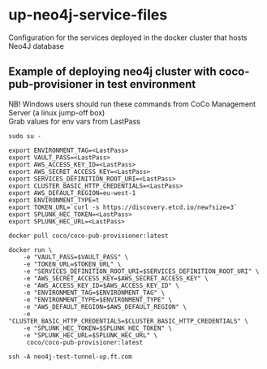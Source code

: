 # up-neo4j-service-files
Configuration for the services deployed in the docker cluster that hosts Neo4J database

## Example of deploying neo4j cluster with coco-pub-provisioner in test environment
NB! Windows users should run these commands from CoCo Management Server (a linux jump-off box)  
Grab values for env vars from LastPass  

````
sudo su -

export ENVIRONMENT_TAG=<LastPass>
export VAULT_PASS=<LastPass>
export AWS_ACCESS_KEY_ID=<LastPass>
export AWS_SECRET_ACCESS_KEY=<LastPass>
export SERVICES_DEFINITION_ROOT_URI=<LastPass>
export CLUSTER_BASIC_HTTP_CREDENTIALS=<LastPass>
export AWS_DEFAULT_REGION=eu-west-1
export ENVIRONMENT_TYPE=t
export TOKEN_URL=`curl -s https://discovery.etcd.io/new?size=3`
export SPLUNK_HEC_TOKEN=<LastPass>
export SPLUNK_HEC_URL=<LastPass>

docker pull coco/coco-pub-provisioner:latest

docker run \
    -e "VAULT_PASS=$VAULT_PASS" \
    -e "TOKEN_URL=$TOKEN_URL" \
    -e "SERVICES_DEFINITION_ROOT_URI=$SERVICES_DEFINITION_ROOT_URI" \
    -e "AWS_SECRET_ACCESS_KEY=$AWS_SECRET_ACCESS_KEY" \
    -e "AWS_ACCESS_KEY_ID=$AWS_ACCESS_KEY_ID" \
    -e "ENVIRONMENT_TAG=$ENVIRONMENT_TAG" \
    -e "ENVIRONMENT_TYPE=$ENVIRONMENT_TYPE" \
    -e "AWS_DEFAULT_REGION=$AWS_DEFAULT_REGION" \
    -e "CLUSTER_BASIC_HTTP_CREDENTIALS=$CLUSTER_BASIC_HTTP_CREDENTIALS" \
    -e "SPLUNK_HEC_TOKEN=$SPLUNK_HEC_TOKEN" \
    -e "SPLUNK_HEC_URL=$SPLUNK_HEC_URL" \
     coco/coco-pub-provisioner:latest
   ````
    
   
    ssh -A neo4j-test-tunnel-up.ft.com